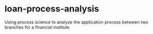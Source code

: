 # loan-process-analysis
Using process science to analyze the application process between two branches for a financial institute 
